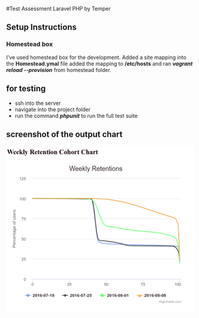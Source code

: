 #Test Assessment Laravel PHP by Temper


## Setup Instructions

### Homestead box
I've used homestead box for the development. Added a site mapping into the **Homestead.ymal** file added the mapping to 
**/etc/hosts** and ran ***vagrant reload --provision*** from homestead folder.

## for testing

- ssh into the server
- navigate into the project folder
- run the command ***phpunit*** to run the full test suite


## screenshot of the output chart

![Alt text](public/images/screenshot.png?raw=true "Optional Title")